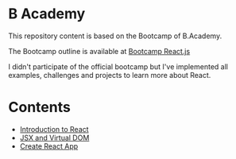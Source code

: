# B Academy

This repository content is based on the Bootcamp of B.Academy.

The Bootcamp outline is available at [Bootcamp React.js](https://fdaciuk.notion.site/Bootcamp-React-js-B-Academy-04beed6c0dda4b79a28709b0f4cf6042)

I didn't participate of the official bootcamp but I've implemented all examples, challenges and projects to learn more about React.

# Contents

* [Introduction to React](/01)
* [JSX and Virtual DOM](/02)
* [Create React App](/03)
